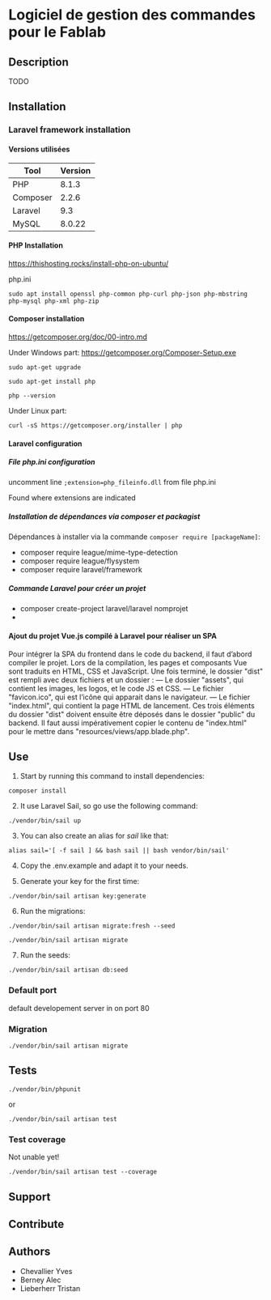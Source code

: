 # Logiciel de gestion des commandes pour le Fablab

## Description

TODO

## Installation

### Laravel framework installation

#### Versions utilisées

| Tool | Version |
|-------|---------|
| PHP | 8.1.3 |
| Composer | 2.2.6 |
| Laravel | 9.3 |
| MySQL | 8.0.22 | 

#### PHP Installation

https://thishosting.rocks/install-php-on-ubuntu/

php.ini
````
sudo apt install openssl php-common php-curl php-json php-mbstring php-mysql php-xml php-zip
````

#### Composer installation
https://getcomposer.org/doc/00-intro.md

Under Windows part:
https://getcomposer.org/Composer-Setup.exe


````
sudo apt-get upgrade
````

````	
sudo apt-get install php
````

````
php --version
````

Under Linux part:
````
curl -sS https://getcomposer.org/installer | php
````

#### Laravel configuration

##### File _php.ini_ configuration

uncomment line `;extension=php_fileinfo.dll` from file php.ini

Found where extensions are indicated

##### Installation de dépendances via composer et packagist

Dépendances à installer via la commande `composer require [packageName]`:
* composer require league/mime-type-detection
* composer require league/flysystem
* composer require laravel/framework

##### Commande Laravel pour créer un projet
* composer create-project laravel/laravel nomprojet
* 


#### Ajout du projet Vue.js compilé à Laravel pour réaliser un SPA
Pour intégrer la SPA du frontend dans le code du backend, il faut d’abord compiler le
projet. Lors de la compilation, les pages et composants Vue sont traduits en HTML,
CSS et JavaScript. Une fois terminé, le dossier "dist" est rempli avec deux fichiers
et un dossier :
— Le dossier "assets", qui contient les images, les logos, et le code JS et CSS.
— Le fichier "favicon.ico", qui est l’icône qui apparait dans le navigateur.
— Le fichier "index.html", qui contient la page HTML de lancement.
Ces trois éléments du dossier "dist" doivent ensuite être déposés dans le dossier
"public" du backend. Il faut aussi impérativement copier le contenu de "index.html"
pour le mettre dans "resources/views/app.blade.php".

## Use

1. Start by running this command to install dependencies:
````
composer install
````

2. It use Laravel Sail, so go use the following command:
````
./vendor/bin/sail up
````

3. You can also create an alias for _sail_ like that:
````
alias sail='[ -f sail ] && bash sail || bash vendor/bin/sail'
````

4. Copy the .env.example and adapt it to your needs.

5. Generate your key for the first time:
````
./vendor/bin/sail artisan key:generate
````

6. Run the migrations:
````
./vendor/bin/sail artisan migrate:fresh --seed

./vendor/bin/sail artisan migrate
````

7. Run the seeds:
````
./vendor/bin/sail artisan db:seed
````

### Default port
default developement server in on port 80

### Migration
````
./vendor/bin/sail artisan migrate
````

## Tests
````
./vendor/bin/phpunit
````
or
````
./vendor/bin/sail artisan test
````

### Test coverage
Not unable yet!
````
./vendor/bin/sail artisan test --coverage
````

## Support

## Contribute

## Authors

* Chevallier Yves
* Berney Alec
* Lieberherr Tristan